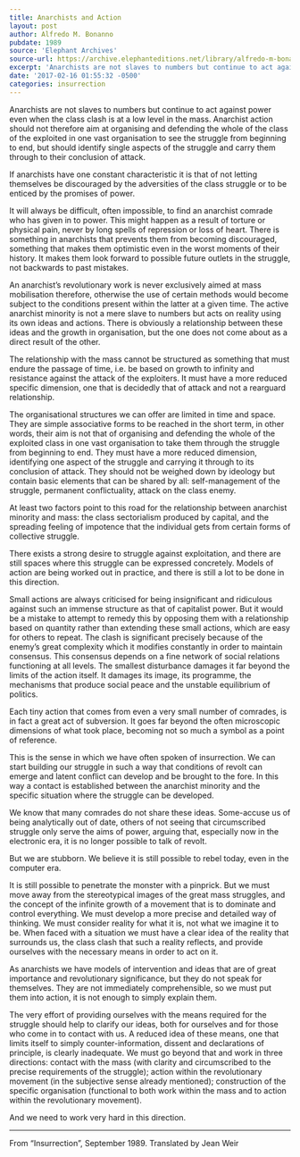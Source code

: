 ```yaml
---
title: Anarchists and Action
layout: post
author: Alfredo M. Bonanno
pubdate: 1989
source: 'Elephant Archives'
source-url: https://archive.elephanteditions.net/library/alfredo-m-bonanno-anarchists-and-action
excerpt: 'Anarchists are not slaves to numbers but continue to act against power even when the class clash is at a low level in the mass. Anarchist action should not therefore aim at organising and defending'
date: '2017-02-16 01:55:32 -0500'
categories: insurrection
---
```



Anarchists are not slaves to numbers but continue to act against power even when the class clash is at a low level in the mass. Anarchist action should not therefore aim at organising and defending the whole of the class of the exploited in one vast organisation to see the struggle from beginning to end, but should identify single aspects of the struggle and carry them through to their conclusion of attack.

If anarchists have one constant characteristic it is that of not letting themselves be discouraged by the adversities of the class struggle or to be enticed by the promises of power.

It will always be difficult, often impossible, to find an anarchist comrade who has given in to power. This might happen as a result of torture or physical pain, never by long spells of repression or loss of heart. There is something in anarchists that prevents them from becoming discouraged, something that makes them optimistic even in the worst moments of their history. It makes them look forward to possible future outlets in the struggle, not backwards to past mistakes.

An anarchist’s revolutionary work is never exclusively aimed at mass mobilisation therefore, otherwise the use of certain methods would become subject to the conditions present within the latter at a given time. The active anarchist minority is not a mere slave to numbers but acts on reality using its own ideas and actions. There is obviously a relationship between these ideas and the growth in organisation, but the one does not come about as a direct result of the other.

The relationship with the mass cannot be structured as something that must endure the passage of time, i.e. be based on growth to infinity and resistance against the attack of the exploiters. It must have a more reduced specific dimension, one that is decidedly that of attack and not a rearguard relationship.

The organisational structures we can offer are limited in time and space. They are simple associative forms to be reached in the short term, in other words, their aim is not that of organising and defending the whole of the exploited class in one vast organisation to take them through the struggle from beginning to end. They must have a more reduced dimension, identifying one aspect of the struggle and carrying it through to its conclusion of attack. They should not be weighed down by ideology but contain basic elements that can be shared by all:
self-management of the struggle, permanent conflictuality, attack on the class enemy.

At least two factors point to this road for the relationship between anarchist minority and mass: the class sectorialism produced by capital, and the spreading feeling of impotence that the individual gets from certain forms of collective struggle.

There exists a strong desire to struggle against exploitation, and there are still spaces where this struggle can be expressed concretely. Models of action are being worked out in practice, and there is still a lot to be done in this direction.

Small actions are always criticised for being insignificant and ridiculous against such an immense structure as that of capitalist power. But it would be a mistake to attempt to remedy this by opposing them with a relationship based on quantity rather than extending these small actions, which are easy for others to repeat. The clash is significant precisely because of the enemy’s great complexity which it modifies constantly in order to maintain consensus. This consensus depends on a fine network of social relations functioning at all levels. The smallest disturbance damages it far beyond the limits of the action itself. It damages its image, its programme, the mechanisms that produce social peace and the unstable equilibrium of politics.

Each tiny action that comes from even a very small number of comrades, is in fact a great act of subversion. It goes far beyond the often microscopic dimensions of what took place, becoming not so much a symbol as a point of reference.

This is the sense in which we have often spoken of insurrection. We can start building our struggle in such a way that conditions of revolt can emerge and latent conflict can develop and be brought to the fore. In this way a contact is established between the anarchist minority and the specific situation where the struggle can be developed.

We know that many comrades do not share these ideas. Some-accuse us of being analytically out of date, others of not seeing that circumscribed struggle only serve the aims of power, arguing that, especially now in the electronic era, it is no longer possible to talk of revolt.

But we are stubborn. We believe it is still possible to rebel today, even in the computer era.

It is still possible to penetrate the monster with a pinprick. But we must move away from the stereotypical images of the great mass struggles, and the concept of the infinite growth of a movement that is to dominate and control everything. We must develop a more precise and detailed way of thinking. We must consider reality for what it is, not what we imagine it to be. When faced with a situation we must have a clear idea of the reality that surrounds us, the class clash that such a reality reflects, and provide ourselves with the necessary means in order to act on it.

As anarchists we have models of intervention and ideas that are of great importance and revolutionary significance, but they do not speak for themselves. They are not immediately comprehensible, so we must put them into action, it is not enough to simply explain them.

The very effort of providing ourselves with the means required for the struggle should help to clarify our ideas, both for ourselves and for those who come in to contact with us. A reduced idea of these means, one that limits itself to simply counter-information, dissent and declarations of principle, is clearly inadequate. We must go beyond that and work in three directions: contact with the mass (with clarity and circumscribed to the precise requirements of the struggle); action within the revolutionary movement (in the subjective sense already mentioned); construction of the specific organisation (functional to both work within the mass and to action within the revolutionary movement).

And we need to work very hard in this direction.

<hr>

From “Insurrection”, September 1989. Translated by Jean Weir
